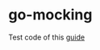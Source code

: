 # go-mocking

Test code of this [guide](https://quii.gitbook.io/learn-go-with-tests/go-fundamentals/mocking)
